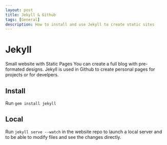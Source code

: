 ```yaml
---
layout: post
title: Jekyll & Github
tags: [General]
description: How to install and use Jekyll to create static sites
---
```


# Jekyll

Small website with Static Pages
You can create a full blog with pre-formated designs.
Jekyll is used in Github to create personal pages for projects or for develpers.

## Install

Run `gem install jekyll`

## Local

Run `jekyll serve --watch` in the website repo to launch a local server and to be able to modify files and see the changes directly.
